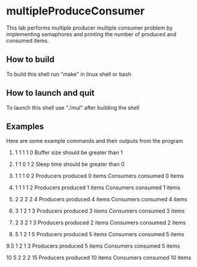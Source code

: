 # multipleProduceConsumer

This lab performs multiple producer multiple consumer problem by implementing semaphores and printing the number of produced and consumed items.

## How to build
To build this shell run "make" in linux shell or bash


## How to launch and quit

To launch this shell use "./mul" after building the shell

## Examples

Here are some example commands and their outputs from the program

1. 1 1 1 1 0
Buffer size should be greater than 1

2. 1 1 0 1 2 
Sleep time should be greater than 0

3. 1 1 1 0 2
Producers produced 0 items
Consumers consumed 0 items

4. 1 1 1 1 2
Producers produced 1 items
Consumers consumed 1 items

5. 2 2 2 2 4
Producers produced 4 items
Consumers consumed 4 items

6. 3 1 2 1 3
Producers produced 3 items
Consumers consumed 3 items


7. 2 3 2 1 3
Producers produced 2 items
Consumers consumed 2 items

8. 5 1 2 1 5
Producers produced 5 items
Consumers consumed 5 items


9.5 1 2 1 3
Producers produced 5 items
Consumers consumed 5 items

10 5 2 2 2 15
Producers produced 10 items
Consumers consumed 10 items
